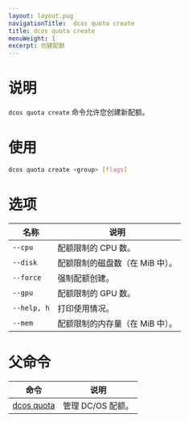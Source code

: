```yaml
---
layout: layout.pug
navigationTitle:  dcos quota create
title: dcos quota create
menuWeight: 1
excerpt: 创建配额
---
```



# 说明

`dcos quota create` 命令允许您创建新配额。

# 使用

```bash
dcos quota create <group> [flags]
```

# 选项

| 名称 | 说明 |
|---------|-------------|
| `--cpu`     | 配额限制的 CPU 数。 |
| `--disk`     | 配额限制的磁盘数（在 MiB 中）。 |
| `--force` | 强制配额创建。 |
| `--gpu`     | 配额限制的 GPU 数。 |
| `--help, h`     | 打印使用情况。|
| `--mem`     | 配额限制的内存量（在 MiB 中）。 |

# 父命令

| 命令 | 说明 |
|---------|-------------|
| [dcos quota](/mesosphere/dcos/cn/2.1/cli/command-reference/dcos-quota/)   | 管理 DC/OS 配额。 |
